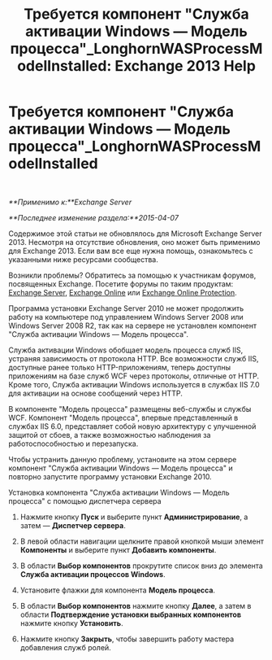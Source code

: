 ﻿---
title: 'Требуется компонент "Служба активации Windows — Модель процесса"_LonghornWASProcessModelInstalled: Exchange 2013 Help'
TOCTitle: Требуется компонент "Служба активации Windows — Модель процесса"_LonghornWASProcessModelInstalled
ms:assetid: 8cc13dbb-4921-4c07-8602-d26613d7730a
ms:mtpsurl: https://technet.microsoft.com/ru-ru/library/ms.exch.setupreadiness.longhornwasprocessmodelinstalled(v=EXCHG.150)
ms:contentKeyID: 50488565
ms.date: 05/22/2018
mtps_version: v=EXCHG.150
ms.translationtype: MT
---

# Требуется компонент \"Служба активации Windows — Модель процесса\"\_LonghornWASProcessModelInstalled

 

_**Применимо к:**Exchange Server_

_**Последнее изменение раздела:**2015-04-07_

Содержимое этой статьи не обновлялось для Microsoft Exchange Server 2013. Несмотря на отсутствие обновления, оно может быть применимо для Exchange 2013. Если вам все еще нужна помощь, ознакомьтесь с указанными ниже ресурсами сообщества.

Возникли проблемы? Обратитесь за помощью к участникам форумов, посвященных Exchange. Посетите форумы по таким продуктам: [Exchange Server](https://go.microsoft.com/fwlink/p/?linkid=60612), [Exchange Online](https://go.microsoft.com/fwlink/p/?linkid=267542) или [Exchange Online Protection](https://go.microsoft.com/fwlink/p/?linkid=285351).

Программа установки Exchange Server 2010 не может продолжить работу на компьютере под управлением Windows Server 2008 или Windows Server 2008 R2, так как на сервере не установлен компонент "Служба активации Windows — Модель процесса".

Служба активации Windows обобщает модель процесса служб IIS, устраняя зависимость от протокола HTTP. Все возможности служб IIS, доступные ранее только HTTP-приложениям, теперь доступны приложениям на базе служб WCF через протоколы, отличные от HTTP. Кроме того, Служба активации Windows используется в службах IIS 7.0 для активации на основе сообщений через HTTP.

В компоненте "Модель процесса" размещены веб-службы и службы WCF. Компонент "Модель процесса", впервые представленный в службах IIS 6.0, представляет собой новую архитектуру с улучшенной защитой от сбоев, а также возможностью наблюдения за работоспособностью и перезапуска.

Чтобы устранить данную проблему, установите на этом сервере компонент "Служба активации Windows — Модель процесса" и повторно запустите программу установки Exchange 2010.

Установка компонента "Служба активации Windows — Модель процесса" с помощью диспетчера сервера

1.  Нажмите кнопку **Пуск** и выберите пункт **Администрирование**, а затем — **Диспетчер сервера**.

2.  В левой области навигации щелкните правой кнопкой мыши элемент **Компоненты** и выберите пункт **Добавить компоненты**.

3.  В области **Выбор компонентов** прокрутите список вниз до элемента **Служба активации процессов Windows**.

4.  Установите флажки для компонента **Модель процесса**.

5.  В области **Выбор компонентов** нажмите кнопку **Далее**, а затем в области **Подтверждение установки выбранных компонентов** нажмите кнопку **Установить**.

6.  Нажмите кнопку **Закрыть**, чтобы завершить работу мастера добавления служб ролей.

